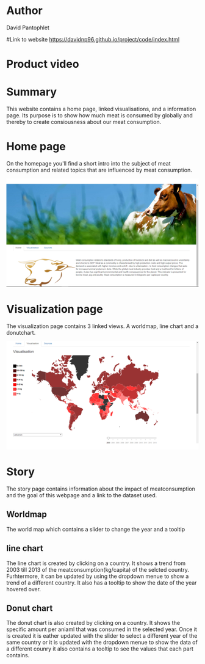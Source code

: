 # Author
David Pantophlet

#Link to website
https://davidnp96.github.io/project/code/index.html

# Product video

# Summary
This website contains a home page, linked visualisations, and a information page. Its purpose is to show how much meat is consumed by globally and thereby to create consiousness about our meat consumption.

# Home page
On the homepage you'll find a short intro into the subject of meat consumption and related topics that are influenced by meat consumption.

![](https://github.com/DavidNP96/project/blob/master/doc/homepage.png)

# Visualization page
The visualization page contains 3 linked views.
A worldmap, line chart and a donutchart.

![](https://github.com/DavidNP96/project/blob/master/doc/visualisation.png)

# Story
The story page contains information about the impact of meatconsumption and the goal of this webpage and a link to the dataset used.


## Worldmap
The world map which contains a slider to change the year and a tooltip


## line chart
The line chart is created by clicking on a country. It shows a trend from 2003 till 2013
of the meatconsumption(kg/capita) of the selcted country. Furhtermore, it can be updated by using the
dropdown menue to show a trend of a different country. It also has a tooltip to show the date of the
year hovered over.

## Donut chart
The donut chart is also created by clicking on a country. It shows the specific amount per aniaml that was consumed in the selected year.
Once it is created it is eather updated with the slider to select
a different year of the same country or it is updated with the dropdown menue to show the data of a different counry
it also contains a tooltip to see the values that each part contains.
